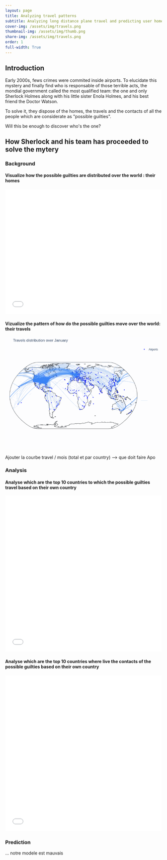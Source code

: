 ```yaml
---
layout: page
title: Analyzing travel patterns
subtitle: Analyzing long distance plane travel and predicting user home area based on their long distance travels
cover-img: /assets/img/travels.png
thumbnail-img: /assets/img/thumb.png
share-img: /assets/img/travels.png
order: 1
full-width: True
---
```


## Introduction
Early 2000s, fews crimes were commited inside airports. To elucidate this mystery and finally find who is responsable of those terrible acts, the mondial government called the most qualified team: the one and only Sherlock Holmes along with his little sister Enola Holmes, and his best friend the Doctor Watson.

To solve it, they dispose of the homes, the travels and the contacts of all the people which are considerate as "possible guilties".

Will this be enough to discover who's the one?


## How Sherlock and his team has proceeded to solve the mytery
### Background
#### Visualize how the possible guilties are distributed over the world : their homes

<iframe src="assets/homes_map.html" width="100%" height="400" frameborder="0" style="border:0" allowfullscreen></iframe>


#### Vizualize the pattern of how do the possible guilties move over the world: their travels

![Alt Text](assets/img/animated-2.gif)

Ajouter la courbe travel / mois (total et par country) --> que doit faire Apo


### Analysis
#### Analyse which are the top 10 countries to which the possible guilties travel based on their own country

<iframe src="assets/top10visited.html" width="100%" height="500" frameborder="0" style="border:0" allowfullscreen></iframe>

#### Analyse which are the top 10 countries where live the contacts of the possible guilties based on their own country

<iframe src="assets/top10friends.html" width="100%" height="500" frameborder="0" style="border:0" allowfullscreen></iframe>

### Prediction

... notre modele est mauvais



